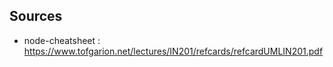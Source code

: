 
## Sources
 * node-cheatsheet : https://www.tofgarion.net/lectures/IN201/refcards/refcardUMLIN201.pdf